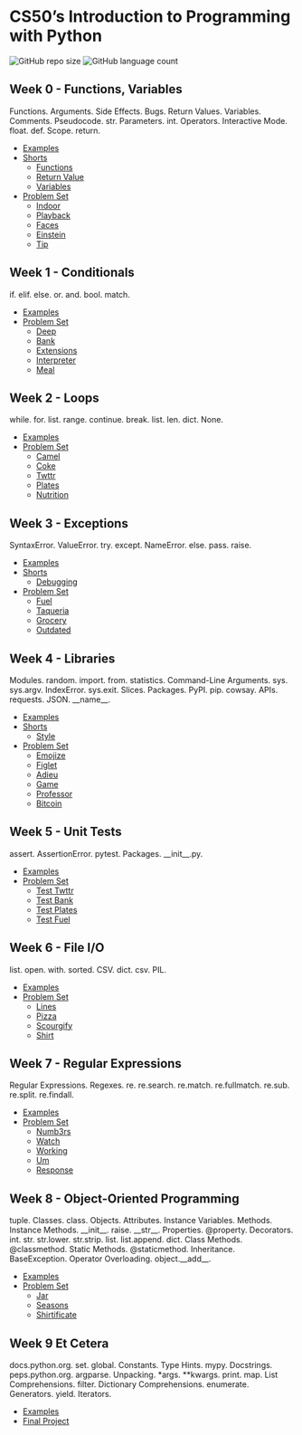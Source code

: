 # CS50’s Introduction to Programming with Python
![GitHub repo size](https://img.shields.io/github/repo-size/matheusfarnetani/harvard_cs50p)
![GitHub language count](https://img.shields.io/github/languages/count/matheusfarnetani/harvard_cs50p)

## Week 0 - Functions, Variables
Functions. Arguments. Side Effects. Bugs. Return Values. Variables. Comments. Pseudocode. str. Parameters. int. Operators. Interactive Mode. float. def. Scope. return.

* [Examples](https://github.com/matheusfarnetani/harvard_cs50p/tree/main/week00/examples)
* [Shorts](https://github.com/matheusfarnetani/harvard_cs50p/tree/main/week00/shorts)
    * [Functions](https://github.com/matheusfarnetani/harvard_cs50p/blob/main/week00/shorts/functions/hello.py)
    * [Return Value](https://github.com/matheusfarnetani/harvard_cs50p/blob/main/week00/shorts/returnValues/greeting0.py)
    * [Variables](https://github.com/matheusfarnetani/harvard_cs50p/blob/main/week00/shorts/variables/guess.py)
* [Problem Set](https://github.com/matheusfarnetani/harvard_cs50p/tree/main/week00/psets)
    * [Indoor](https://github.com/matheusfarnetani/harvard_cs50p/blob/main/week00/psets/indoor/indoor.py)
    * [Playback](https://github.com/matheusfarnetani/harvard_cs50p/blob/main/week00/psets/playback/playback.py)
    * [Faces](https://github.com/matheusfarnetani/harvard_cs50p/blob/main/week00/psets/faces/faces.py)
    * [Einstein](https://github.com/matheusfarnetani/harvard_cs50p/blob/main/week00/psets/einstein/einstein.py)
    * [Tip](https://github.com/matheusfarnetani/harvard_cs50p/blob/main/week00/psets/tip/tip.py)

## Week 1 - Conditionals
if. elif. else. or. and. bool. match.

* [Examples](https://github.com/matheusfarnetani/harvard_cs50p/tree/main/week01/examples)
* [Problem Set](https://github.com/matheusfarnetani/harvard_cs50p/tree/main/week01/psets)
    * [Deep](https://github.com/matheusfarnetani/harvard_cs50p/blob/main/week01/psets/deep/deep.py)
    * [Bank](https://github.com/matheusfarnetani/harvard_cs50p/blob/main/week01/psets/bank/bank.py)
    * [Extensions](https://github.com/matheusfarnetani/harvard_cs50p/blob/main/week01/psets/extensions/extensions.py)
    * [Interpreter](https://github.com/matheusfarnetani/harvard_cs50p/blob/main/week01/psets/interpreter/interpreter.py)
    * [Meal](https://github.com/matheusfarnetani/harvard_cs50p/blob/main/week01/psets/meal/meal.py)

## Week 2 - Loops
while. for. list. range. continue. break. list. len. dict. None.

* [Examples](https://github.com/matheusfarnetani/harvard_cs50p/tree/main/week02/examples)
* [Problem Set](https://github.com/matheusfarnetani/harvard_cs50p/tree/main/week02/psets)
    * [Camel](https://github.com/matheusfarnetani/harvard_cs50p/blob/main/week02/psets/camel/camel.py)
    * [Coke](https://github.com/matheusfarnetani/harvard_cs50p/blob/main/week02/psets/coke/coke.py)
    * [Twttr](https://github.com/matheusfarnetani/harvard_cs50p/blob/main/week02/psets/twttr/twttr.py)
    * [Plates](https://github.com/matheusfarnetani/harvard_cs50p/blob/main/week02/psets/plates/plates.py)
    * [Nutrition](https://github.com/matheusfarnetani/harvard_cs50p/blob/main/week02/psets/nutrition/nutrition.py)

## Week 3 - Exceptions
SyntaxError. ValueError. try. except. NameError. else. pass. raise.

* [Examples](https://github.com/matheusfarnetani/harvard_cs50p/tree/main/week03/examples)
* [Shorts](https://github.com/matheusfarnetani/harvard_cs50p/tree/main/week03/shorts/debugging)
    * [Debugging](https://github.com/matheusfarnetani/harvard_cs50p/blob/main/week03/shorts/debugging/mario.py)
* [Problem Set](https://github.com/matheusfarnetani/harvard_cs50p/tree/main/week03/psets)
    * [Fuel](https://github.com/matheusfarnetani/harvard_cs50p/blob/main/week03/psets/fuel/fuel.py)
    * [Taqueria](https://github.com/matheusfarnetani/harvard_cs50p/blob/main/week03/psets/taqueria/taqueria.py)
    * [Grocery](https://github.com/matheusfarnetani/harvard_cs50p/blob/main/week03/psets/grocery/grocery.py)
    * [Outdated](https://github.com/matheusfarnetani/harvard_cs50p/blob/main/week03/psets/outdated/outdated.py)

## Week 4 - Libraries
Modules. random. import. from. statistics. Command-Line Arguments. sys. sys.argv. IndexError. sys.exit. Slices. Packages. PyPI. pip. cowsay. APIs. requests. JSON. \_\_name\_\_.

* [Examples](https://github.com/matheusfarnetani/harvard_cs50p/tree/main/week04/examples)
* [Shorts](https://github.com/matheusfarnetani/harvard_cs50p/tree/main/week04/shorts/style)
    * [Style](https://github.com/matheusfarnetani/harvard_cs50p/blob/main/week04/shorts/style/students.py)
* [Problem Set](https://github.com/matheusfarnetani/harvard_cs50p/tree/main/week04/psets)
    * [Emojize](https://github.com/matheusfarnetani/harvard_cs50p/tree/main/week04/shorts/style)
    * [Figlet](https://github.com/matheusfarnetani/harvard_cs50p/blob/main/week04/psets/figlet/figlet.py)
    * [Adieu](https://github.com/matheusfarnetani/harvard_cs50p/blob/main/week04/psets/adieu/adieu.py)
    * [Game](https://github.com/matheusfarnetani/harvard_cs50p/blob/main/week04/psets/game/game.py)
    * [Professor](https://github.com/matheusfarnetani/harvard_cs50p/blob/main/week04/psets/professor/professor.py)
    * [Bitcoin](https://github.com/matheusfarnetani/harvard_cs50p/blob/main/week04/psets/bitcoin/bitcoin.py)

## Week 5 - Unit Tests
assert. AssertionError. pytest. Packages. \_\_init__.py.

* [Examples](https://github.com/matheusfarnetani/harvard_cs50p/tree/main/week05/examples)
* [Problem Set](https://github.com/matheusfarnetani/harvard_cs50p/tree/main/week05/psets)
    * [Test Twttr](https://github.com/matheusfarnetani/harvard_cs50p/blob/main/week05/psets/test_twttr/test_twttr.py)
    * [Test Bank](https://github.com/matheusfarnetani/harvard_cs50p/blob/main/week05/psets/test_bank/test_bank.py)
    * [Test Plates](https://github.com/matheusfarnetani/harvard_cs50p/blob/main/week05/psets/test_plates/test_plates.py)
    * [Test Fuel](https://github.com/matheusfarnetani/harvard_cs50p/blob/main/week05/psets/test_fuel/test_fuel.py)

## Week 6 - File I/O
list. open. with. sorted. CSV. dict. csv. PIL.

* [Examples](https://github.com/matheusfarnetani/harvard_cs50p/tree/main/week06/examples)
* [Problem Set](https://github.com/matheusfarnetani/harvard_cs50p/tree/main/week06/psets)
    * [Lines](https://github.com/matheusfarnetani/harvard_cs50p/blob/main/week06/psets/lines/lines.py)
    * [Pizza](https://github.com/matheusfarnetani/harvard_cs50p/blob/main/week06/psets/pizza/pizza.py)
    * [Scourgify](https://github.com/matheusfarnetani/harvard_cs50p/blob/main/week06/psets/scourgify/scourgify.py)
    * [Shirt](https://github.com/matheusfarnetani/harvard_cs50p/blob/main/week06/psets/shirt/shirt.py)

## Week 7 - Regular Expressions
Regular Expressions. Regexes. re. re.search. re.match. re.fullmatch. re.sub. re.split. re.findall.

* [Examples](https://github.com/matheusfarnetani/harvard_cs50p/tree/main/week07/examples)
* [Problem Set](https://github.com/matheusfarnetani/harvard_cs50p/tree/main/week07/psets)
    * [Numb3rs](https://github.com/matheusfarnetani/harvard_cs50p/blob/main/week07/psets/numb3rs/numb3rs.py)
    * [Watch](https://github.com/matheusfarnetani/harvard_cs50p/blob/main/week07/psets/watch/watch.py)
    * [Working](https://github.com/matheusfarnetani/harvard_cs50p/blob/main/week07/psets/working/working.py)
    * [Um](https://github.com/matheusfarnetani/harvard_cs50p/blob/main/week07/psets/um/um.py)
    * [Response](https://github.com/matheusfarnetani/harvard_cs50p/blob/main/week07/psets/response/response.py)

## Week 8 - Object-Oriented Programming
tuple. Classes. class. Objects. Attributes. Instance Variables. Methods. Instance Methods. \_\_init\_\_. raise. \_\_str__. Properties. @property. Decorators. int. str. str.lower. str.strip. list. list.append. dict. Class Methods. @classmethod. Static Methods. @staticmethod. Inheritance. BaseException. Operator Overloading. object.\_\_add__.

* [Examples](https://github.com/matheusfarnetani/harvard_cs50p/tree/main/week08/examples)
* [Problem Set](https://github.com/matheusfarnetani/harvard_cs50p/tree/main/week08/psets)
    * [Jar](https://github.com/matheusfarnetani/harvard_cs50p/blob/main/week08/psets/jar/jar.py)
    * [Seasons](https://github.com/matheusfarnetani/harvard_cs50p/blob/main/week08/psets/seasons/seasons.py)
    * [Shirtificate](https://github.com/matheusfarnetani/harvard_cs50p/blob/main/week08/psets/shirtificate/shirtificate.py)

## Week 9 Et Cetera
docs.python.org. set. global. Constants. Type Hints. mypy. Docstrings. peps.python.org. argparse. Unpacking. *args. **kwargs. print. map. List Comprehensions. filter. Dictionary Comprehensions. enumerate. Generators. yield. Iterators.

* [Examples](https://github.com/matheusfarnetani/harvard_cs50p/tree/main/week09/examples)
* [Final Project](https://github.com/matheusfarnetani/cs50p_project)
